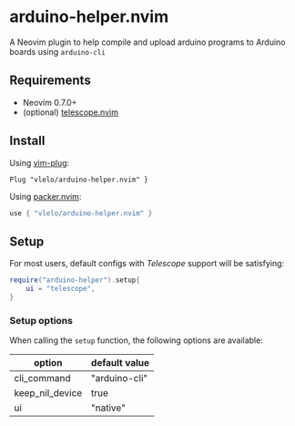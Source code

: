 arduino-helper.nvim
===

A Neovim plugin to help compile and upload arduino programs to Arduino boards using `arduino-cli`

## Requirements

- Neovim 0.7.0+
- (optional) [telescope.nvim](https://github.com/nvim-telescope/telescope.nvim)

## Install

Using [vim-plug](https://github.com/junegunn/vim-plug):

```vim
Plug "vlelo/arduino-helper.nvim" }
```

Using [packer.nvim](https://github.com/wbthomason/packer.nvim):

```lua
use { "vlelo/arduino-helper.nvim" }
```

## Setup

For most users, default configs with *Telescope* support will be satisfying:

```lua
require("arduino-helper").setup{
	ui = "telescope",
}
```

### Setup options

When calling the `setup` function, the following options are available:

|      option      |      default value     |      
| -----------------| ---------------------- |
| cli_command      | "arduino-cli"          |
| keep_nil_device  | true                   |
| ui               | "native"               |
